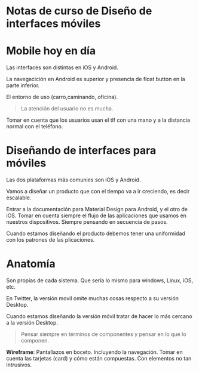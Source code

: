 # Notas de curso de Diseño de interfaces móviles

# Mobile hoy en día

Las interfaces son distintas en iOS y Android.

La navegacición en Android es superior y presencia de float button en la parte inferior.

El entorno de uso (carro,caminando, oficina).

> La atención del usuario no es mucha.

Tomar en cuenta que los usuarios usan el tlf con una mano y a la distancia normal con el teléfono.

# Diseñando de interfaces para móviles

Las dos plataformas más comunies son iOS y Android.

Vamos a diseñar un producto que con el tiempo va a ir creciendo, es decir escalable.

Entrar a la documentación para Material Design para Android, y el otro de iOS. Tomar en cuenta siempre el  flujo de las aplicaciones que usamos en nuestros dispositivos. Siempre pensando en secuencia de pasos.

Cuando estamos diseñando el producto debemos tener una uniformidad con los patrones de las plicaciones.

# Anatomía

Son propias de cada sistema. Que sería lo mismo para windows, Linux, iOS, etc.

En Twitter, la versión movil omite muchas cosas respecto a su versión Desktop.

Cuando estamos diseñando la versión móvil tratar de hacer lo más cercano a la versión Desktop.

> Pensar siempre en términos de componentes y pensar en lo que lo componen.

**Wireframe**: Pantallazos en boceto. Incluyendo la navegación. Tomar en cuenta las tarjetas (card) y cómo están compuestas. Con elementos no tan intrusivos.


